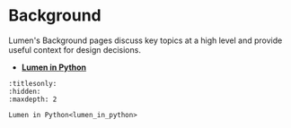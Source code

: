 # Background

Lumen's Background pages discuss key topics at a high level and provide useful context for design decisions.

* **[Lumen in Python](lumen_in_python)**

```{toctree}
:titlesonly:
:hidden:
:maxdepth: 2

Lumen in Python<lumen_in_python>
```
